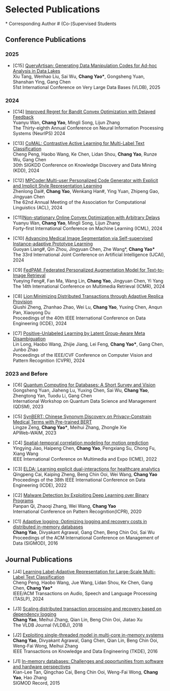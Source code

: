 
# Selected Publications 

\* Corresponding Author  \# (Co-)Supervised Students

## Conference Publications

### 2025

- \[C15\] [QueryArtisan: Generating Data Manipulation Codes for Ad-hoc Analysis in Data Lakes]()
<br />Xiu Tang, Wenhao Liu, Sai Wu, **Chang Yao\***, Gongsheng Yuan, Shanshan Ying, Gang Chen
<br />51st International Conference on Very Large Data Bases (VLDB), 2025

### 2024

<!-- - \[C16\] [E<sup>3</sup>: Exploring Embodied Emotion Through A Large-Scale Egocentric Video Dataset]()
<br />Wang Lin, Yueying Feng\#, WenKang Han\#, Tao Jin, Zhou Zhao, Fei Wu, **Chang Yao**, Jingyuan Chen
<br />The Thirty-eighth Annual Conference on Neural Information Processing Systems (NeurIPS) 2024
-->

- \[C14\] [Improved Regret for Bandit Convex Optimization with Delayed Feedback]()
<br />Yuanyu Wan, **Chang Yao**, Mingli Song, Lijun Zhang
<br />The Thirty-eighth Annual Conference on Neural Information Processing Systems (NeurIPS) 2024

- \[C13\] [CoMAL: Contrastive Active Learning for Multi-Label Text Classification](https://dl.acm.org/doi/abs/10.1145/3637528.3671754)
<br />Cheng Peng, Haobo Wang, Ke Chen, Lidan Shou, **Chang Yao**, Runze Wu, Gang Chen
<br />30th SIGKDD Conference on Knowledge Discovery and Data Mining (KDD), 2024

- \[C12\] [MPCoder:Multi-user Personalized Code Generator with Explicit and Implicit Style Representation Learning](https://aclanthology.org/2024.acl-long.207)
<br />Zhenlong Dai\#, **Chang Yao**, Wenkang Han\#, Ying Yuan, Zhipeng Gao, Jingyuan Chen
<br />The 62nd Annual Meeting of the Association for Computational Linguistics (ACL), 2024

- \[C11\][Non-stationary Online Convex Optimization with Arbitrary Delays](https://openreview.net/pdf?id=YvPNwLedpQ)
<br />Yuanyu Wan, **Chang Yao**, Mingli Song, Lijun Zhang
<br />Forty-first International Conference on Machine Learning (ICML), 2024

- \[C10\] [Advancing Medical Image Segmentation via Self-supervised Instance-adaptive Prototype Learning](https://www.ijcai.org/proceedings/2024/117)
<br />Guoyan Liang\#, Qin Zhou, Jingyuan Chen, Zhe Wang\*, **Chang Yao\***
<br />The 33rd International Joint Conference on Artificial Intelligence (IJCAI), 2024

- \[C9\] [FedPAM: Federated Personalized Augmentation Model for Text-to-Image Retrieval](https://dl.acm.org/doi/10.1145/3652583.3657627) 
<br />Yueying Feng\#, Fan Ma, Wang Lin, **Chang Yao**, Jingyuan Chen, Yi Yang
<br />The 14th International Conference on Multimedia Retrieval (ICMR), 2024

- \[C8\] [Lion:Minimizing Distributed Transactions through Adaptive Replica Provision](https://arxiv.org/pdf/2403.11221) 
<br />Qiushi Zheng, Zhanhao Zhao, Wei Lu, **Chang Yao**, Yuxing Chen, Anqun Pan, Xiaoyong Du
<br />Proceedings of the 40th IEEE International Conference on Data Engineering (ICDE), 2024

- \[C7\] [Positive-Unlabeled Learning by Latent Group-Aware Meta Disambiguation](https://openaccess.thecvf.com/content/CVPR2024/papers/Long_Positive-Unlabeled_Learning_by_Latent_Group-Aware_Meta_Disambiguation_CVPR_2024_paper.pdf)
<br />Lin Long, Haobo Wang, Zhijie Jiang, Lei Feng, **Chang Yao\***, Gang Chen, Junbo Zhao
<br />Proceedings of the IEEE/CVF Conference on Computer Vision and Pattern Recognition (CVPR), 2024


### 2023 and Before

- \[C6\] [Quantum Computing for Databases: A Short Survey and Vision](https://ceur-ws.org/Vol-3462/QDSM6.pdf)
<br />Gongsheng Yuan, Jiaheng Lu, Yuxing Chen, Sai Wu, **Chang Yao**, Zhengtong Yan, Tuodu Li, Gang Chen
<br />International Workshop on Quantum Data Science and Management (QDSM), 2023

- \[C5\] [SynBERT: Chinese Synonym Discovery on Privacy-Constrain Medical Terms with Pre-trained BERT](https://link.springer.com/chapter/10.1007/978-3-031-25158-0_25)
<br />Lingze Zeng, **Chang Yao\***, Meihui Zhang, Zhongle Xie
<br />APWeb-WAIM, 2023

- \[C4\] [Spatial-temporal correlation modeling for motion prediction](https://ieeexplore.ieee.org/abstract/document/9859933)
<br />Yingying Jiao, Haipeng Chen, **Chang Yao**, Pengxiang Su, Chong Fu, Xiang Wang
<br />IEEE International Conference on Multimedia and Expo (ICME), 2022

- \[C3\] [ELDA: Learning explicit dual-interactions for healthcare analytics](https://ieeexplore.ieee.org/abstract/document/9835194/)
<br />Qingpeng Cai, Kaiping Zheng, Beng Chin Ooi, Wei Wang, **Chang Yao**
<br />Proceedings of the 38th IEEE International Conference on Data Engineering (ICDE), 2022

- \[C2\] [Malware Detection by Exploiting Deep Learning over Binary Programs](https://ieeexplore.ieee.org/abstract/document/9412227)
<br />Panpan Qi, Zhaoqi Zhang, Wei Wang, **Chang Yao**
<br />International Conference on Pattern Recognition(ICPR), 2020

- \[C1\] [Adaptive logging: Optimizing logging and recovery costs in distributed in-memory databases](https://dl.acm.org/doi/abs/10.1145/2882903.2915208)
<br />**Chang Yao**, Divyakant Agrawal, Gang Chen, Beng Chin Ooi, Sai Wu
<br />Proceedings of the ACM International Conference on Management of Data (SIGMOD), 2016


## Journal Publications

- \[J4\] [Learning Label-Adaptive Representation for Large-Scale Multi-Label Text Classification](https://ieeexplore.ieee.org/abstract/document/10508392/)
<br />Cheng Peng, Haobo Wang, Jue Wang, Lidan Shou, Ke Chen, Gang Chen, **Chang Yao\***
<br />IEEE/ACM Transactions on Audio, Speech and Language Processing (TASLP), 2024

- \[J3\] [Scaling distributed transaction processing and recovery based on dependency logging](https://link.springer.com/article/10.1007/s00778-018-0500-2)
<br /> **Chang Yao**, Meihui Zhang, Qian Lin, Beng Chin Ooi, Jiatao Xu
<br />The VLDB Journal (VLDBJ), 2018 

- \[J2\] [Exploiting single-threaded model in multi-core in-memory systems](https://ieeexplore.ieee.org/stamp/stamp.jsp?arnumber=7486988)
<br /> **Chang Yao**, Divyakant Agrawal, Gang Chen, Qian Lin, Beng Chin Ooi, Weng-Fai Wong, Meihui Zhang
<br />IEEE Transactions on Knowledge and Data Engineering (TKDE), 2016 

- \[J1\] [In-memory databases: Challenges and opportunities from software and hardware perspectives](https://sigmod.org/publications/sigmodRecord/1506/08_vision_Tan.pdf)
<br /> Kian-Lee Tan, Qingchao Cai, Beng Chin Ooi, Weng-Fai Wong, **Chang Yao**, Hao Zhang
<br />SIGMOD Record, 2015
